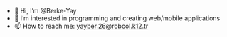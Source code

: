 - 👋 Hi, I’m @Berke-Yay
- 👀 I’m interested in programming and creating web/mobile applications
- 📫 How to reach me: yayber.26@robcol.k12.tr

<!---
Berke-Yay/Berke-Yay is a ✨ special ✨ repository because its `README.md` (this file) appears on your GitHub profile.
You can click the Preview link to take a look at your changes.
--->
